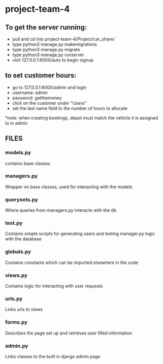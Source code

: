 # project-team-4

## To get the server running:
- pull and cd into project-team-4/Project/car_share/
- type python3 manage.py makemigrations
- type python3 manage.py migrate
- type python3 manage.py runserver
- visit 127.0.0.1:8000/auto to begin signup

## to set customer hours:
- go to 127.0.0.1:8000/admin and login
- username: admin
 - password: getthemoney
- click on the customer under "Users"
- set the last name field to the number of hours to allocate

*note: when creating bookings, depot must match the vehicle it is assigned to in admin

 ## FILES
 ### models.py
 contains base classes
 ### managers.py
 Wrapper on base classes, used for interacting with the models
 ### querysets.py
 Where queries from managers.py interacte with the db
 ### test.py
 Contains simple scripts for generating users and testing manager.py logic with the database
 ### globals.py
 Contains constants which can be imported elsewhere in the code
 ### views.py
 Contains logic for interacting with user requests
 ### urls.py
 Links urls to views
 ### forms.py
 Describes the page set up and retrieves user filled information
 ### admin.py
 Links classes to the built in django admin page
